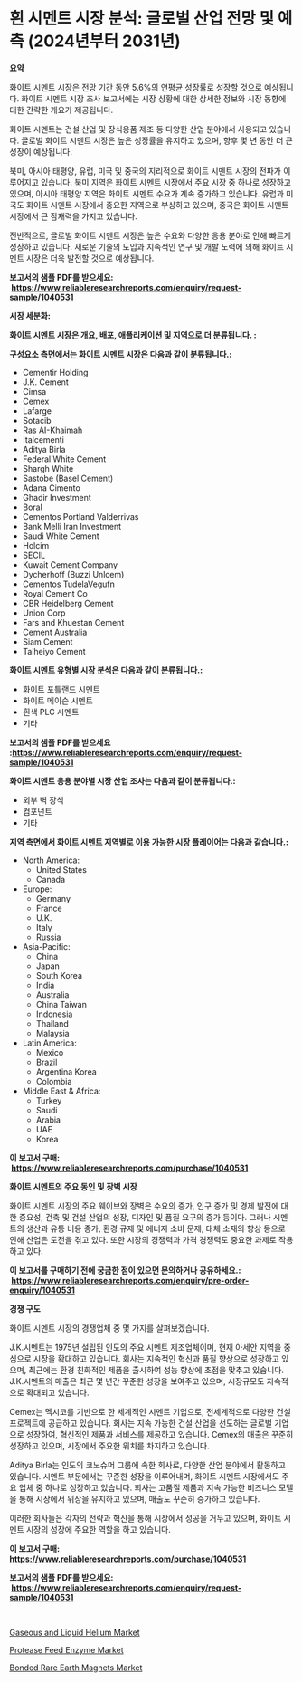 <p><h1>흰 시멘트 시장 분석: 글로벌 산업 전망 및 예측 (2024년부터 2031년)</h1></p><p><strong>요약</strong></p>
<p><p>화이트 시멘트 시장은 전망 기간 동안 5.6%의 연평균 성장률로 성장할 것으로 예상됩니다. 화이트 시멘트 시장 조사 보고서에는 시장 상황에 대한 상세한 정보와 시장 동향에 대한 간략한 개요가 제공됩니다. </p><p>화이트 시멘트는 건설 산업 및 장식용품 제조 등 다양한 산업 분야에서 사용되고 있습니다. 글로벌 화이트 시멘트 시장은 높은 성장률을 유지하고 있으며, 향후 몇 년 동안 더 큰 성장이 예상됩니다.</p><p>북미, 아시아 태평양, 유럽, 미국 및 중국의 지리적으로 화이트 시멘트 시장의 전파가 이루어지고 있습니다. 북미 지역은 화이트 시멘트 시장에서 주요 시장 중 하나로 성장하고 있으며, 아시아 태평양 지역은 화이트 시멘트 수요가 계속 증가하고 있습니다. 유럽과 미국도 화이트 시멘트 시장에서 중요한 지역으로 부상하고 있으며, 중국은 화이트 시멘트 시장에서 큰 잠재력을 가지고 있습니다.</p><p>전반적으로, 글로벌 화이트 시멘트 시장은 높은 수요와 다양한 응용 분야로 인해 빠르게 성장하고 있습니다. 새로운 기술의 도입과 지속적인 연구 및 개발 노력에 의해 화이트 시멘트 시장은 더욱 발전할 것으로 예상됩니다.</p></p>
<p><strong>보고서의 샘플 PDF를 받으세요: &nbsp;<a href="https://www.reliableresearchreports.com/enquiry/request-sample/1040531">https://www.reliableresearchreports.com/enquiry/request-sample/1040531</a></strong></p>
<p><strong>시장 세분화:</strong></p>
<p><strong> 화이트 시멘트 시장은 개요, 배포, 애플리케이션 및 지역으로 더 분류됩니다. :</strong></p>
<p><strong>구성요소 측면에서는 화이트 시멘트 시장은 다음과 같이 분류됩니다.:</strong></p>
<p><ul><li>Cementir Holding</li><li>J.K. Cement</li><li>Cimsa</li><li>Cemex</li><li>Lafarge</li><li>Sotacib</li><li>Ras AI-Khaimah</li><li>Italcementi</li><li>Aditya Birla</li><li>Federal White Cement</li><li>Shargh White</li><li>Sastobe (Basel Cement)</li><li>Adana Cimento</li><li>Ghadir Investment</li><li>Boral</li><li>Cementos Portland Valderrivas</li><li>Bank Melli Iran Investment</li><li>Saudi White Cement</li><li>Holcim</li><li>SECIL</li><li>Kuwait Cement Company</li><li>Dycherhoff (Buzzi Unlcem)</li><li>Cementos TudelaVegufn</li><li>Royal Cement Co</li><li>CBR Heidelberg Cement</li><li>Union Corp</li><li>Fars and Khuestan Cement</li><li>Cement Australia</li><li>Siam Cement</li><li>Taiheiyo Cement</li></ul></p>
<p><strong> 화이트 시멘트 유형별 시장 분석은 다음과 같이 분류됩니다.:</strong></p>
<p><ul><li>화이트 포틀랜드 시멘트</li><li>화이트 메이슨 시멘트</li><li>흰색 PLC 시멘트</li><li>기타</li></ul></p>
<p><strong>보고서의 샘플 PDF를 받으세요 :<a href="https://www.reliableresearchreports.com/enquiry/request-sample/1040531">https://www.reliableresearchreports.com/enquiry/request-sample/1040531</a></strong></p>
<p><strong> 화이트 시멘트 응용 분야별 시장 산업 조사는 다음과 같이 분류됩니다.:</strong></p>
<p><ul><li>외부 벽 장식</li><li>컴포넌트</li><li>기타</li></ul></p>
<p><strong>지역 측면에서 화이트 시멘트 지역별로 이용 가능한 시장 플레이어는 다음과 같습니다.:</strong></p>
<p><ul>
    <li>
        North America:
        <ul>
            <li>United States</li>
            <li>Canada</li>
        </ul>
    </li>
    <li>
        Europe:
        <ul>
            <li>Germany</li>
            <li>France</li>
            <li>U.K.</li>
            <li>Italy</li>
            <li>Russia</li>
        </ul>
    </li>
    <li>
        Asia-Pacific:
        <ul>
            <li>China</li>
            <li>Japan</li>
            <li>South Korea</li>
            <li>India</li>
            <li>Australia</li>
            <li>China Taiwan</li>
            <li>Indonesia</li>
            <li>Thailand</li>
            <li>Malaysia</li>
        </ul>
    </li>
    <li>
        Latin America:
        <ul>
            <li>Mexico</li>
            <li>Brazil</li>
            <li>Argentina Korea</li>
            <li>Colombia</li>
        </ul>
    </li>
    <li>
        Middle East & Africa:
        <ul>
            <li>Turkey</li>
            <li>Saudi</li>
            <li>Arabia</li>
            <li>UAE</li>
            <li>Korea</li>
        </ul>
    </li>
    </ul></p>
<p><strong>이 보고서 구매: &nbsp;<a href="https://www.reliableresearchreports.com/purchase/1040531">https://www.reliableresearchreports.com/purchase/1040531</a></strong></p>
<p><strong>화이트 시멘트의 주요 동인 및 장벽 시장</strong></p>
<p><p>화이트 시멘트 시장의 주요 웨이브와 장벽은 수요의 증가, 인구 증가 및 경제 발전에 대한 중요성, 건축 및 건설 산업의 성장, 디자인 및 품질 요구의 증가 등이다. 그러나 시멘트의 생산과 유통 비용 증가, 환경 규제 및 에너지 소비 문제, 대체 소재의 향상 등으로 인해 산업은 도전을 겪고 있다. 또한 시장의 경쟁력과 가격 경쟁력도 중요한 과제로 작용하고 있다.</p></p>
<p><strong>이 보고서를 구매하기 전에 궁금한 점이 있으면 문의하거나 공유하세요.: &nbsp;<a href="https://www.reliableresearchreports.com/enquiry/pre-order-enquiry/1040531">https://www.reliableresearchreports.com/enquiry/pre-order-enquiry/1040531</a></strong></p>
<p><strong>경쟁 구도</strong></p>
<p><p>화이트 시멘트 시장의 경쟁업체 중 몇 가지를 살펴보겠습니다.</p><p>J.K.시멘트는 1975년 설립된 인도의 주요 시멘트 제조업체이며, 현재 아세안 지역을 중심으로 시장을 확대하고 있습니다. 회사는 지속적인 혁신과 품질 향상으로 성장하고 있으며, 최근에는 환경 친화적인 제품을 출시하여 성능 향상에 초점을 맞추고 있습니다. J.K.시멘트의 매출은 최근 몇 년간 꾸준한 성장을 보여주고 있으며, 시장규모도 지속적으로 확대되고 있습니다.</p><p>Cemex는 멕시코를 기반으로 한 세계적인 시멘트 기업으로, 전세계적으로 다양한 건설 프로젝트에 공급하고 있습니다. 회사는 지속 가능한 건설 산업을 선도하는 글로벌 기업으로 성장하여, 혁신적인 제품과 서비스를 제공하고 있습니다. Cemex의 매출은 꾸준히 성장하고 있으며, 시장에서 주요한 위치를 차지하고 있습니다.</p><p>Aditya Birla는 인도의 코노슈머 그룹에 속한 회사로, 다양한 산업 분야에서 활동하고 있습니다. 시멘트 부문에서는 꾸준한 성장을 이루어내며, 화이트 시멘트 시장에서도 주요 업체 중 하나로 성장하고 있습니다. 회사는 고품질 제품과 지속 가능한 비즈니스 모델을 통해 시장에서 위상을 유지하고 있으며, 매출도 꾸준히 증가하고 있습니다.</p><p>이러한 회사들은 각자의 전략과 혁신을 통해 시장에서 성공을 거두고 있으며, 화이트 시멘트 시장의 성장에 주요한 역할을 하고 있습니다.</p></p>
<p><strong>이 보고서 구매: &nbsp; <a href="https://www.reliableresearchreports.com/purchase/1040531">https://www.reliableresearchreports.com/purchase/1040531</a></strong></p>
<p><strong>보고서의 샘플 PDF를 받으세요: &nbsp;<a href="https://www.reliableresearchreports.com/enquiry/request-sample/1040531">https://www.reliableresearchreports.com/enquiry/request-sample/1040531</a></strong><strong></strong></p>
<p>&nbsp;</p>
<p><p><a href="https://github.com/nicoletavirag/Market-Research-Report-List-2/blob/main/gaseous-and-liquid-helium-market.md">Gaseous and Liquid Helium Market</a></p><p><a href="https://github.com/mauripalmi/Market-Research-Report-List-2/blob/main/protease-feed-enzyme-market.md">Protease Feed Enzyme Market</a></p><p><a href="https://github.com/redneck06/Market-Research-Report-List-2/blob/main/bonded-rare-earth-magnets-market.md">Bonded Rare Earth Magnets Market</a></p></p>